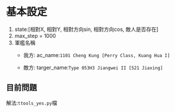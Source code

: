 # 基本設定
1. state:[相對X, 相對Y, 相對方向sin, 相對方向cos, 敵人是否存在]
2. max_step = 1000
3. 軍艦名稱
   * 我方: ac_name:`1101 Cheng Kung [Perry Class, Kuang Hua I]`

   * 敵方: targer_name:`Type 053H3 Jiangwei II [521 Jiaxing]`


## 目前問題
解法:`ttools_yes.py`檔
